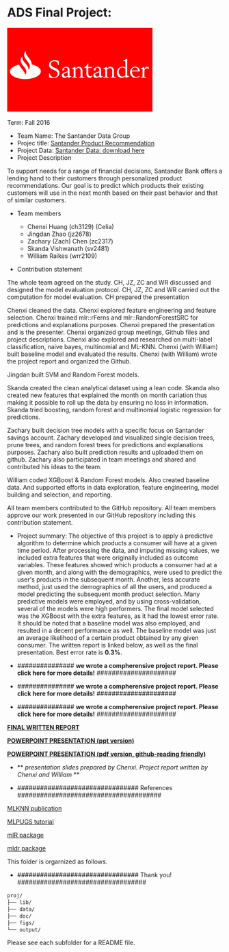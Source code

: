 # ADS Final Project: 

![image](https://github.com/TZstatsADS/Fall2016-proj5-grp3/blob/master/figs/santander%20logo.gif)

Term: Fall 2016

+ Team Name: The Santander Data Group
+ Projec title: [Santander Product Recommendation](https://www.kaggle.com/c/santander-product-recommendation)
+ Project Data: [Santander Data: download here](https://www.kaggle.com/c/santander-product-recommendation/data)
+ Project Description

To support needs for a range of financial decisions, Santander Bank offers a lending hand to their customers through personalized product recommendations. Our goal is to predict which products their existing customers will use in the next month based on their past behavior and that of similar customers.

+ Team members
	+ Chenxi Huang (ch3129) (Celia)
	+ Jingdan Zhao (jz2678)
	+ Zachary (Zach) Chen (zc2317)
	+ Skanda Vishwanath (sv2481)
	+ William Raikes (wrr2109)
	
	
+ Contribution statement 

The whole team agreed on the study.
CH, JZ, ZC and WR discussed and designed the model evaluation protocol. 
CH, JZ, ZC and WR carried out the computation for model evaluation. 
CH prepared the presentation

Chenxi cleaned the data. 
Chenxi explored feature engineering and feature selection.
Chenxi trained mlr::rFerns and mlr::RandomForestSRC for predictions and explanations purposes. 
Chenxi prepared the presentation and is the presenter. 
Chenxi organized group meetings, Github files and project descriptions.
Chenxi also explored and researched on multi-label classification, naive bayes, multinomial and ML-KNN.
Chenxi (with William) built baseline model and evaluated the results.
Chenxi (with William) wrote the project report and organized the Github.

Jingdan built SVM and Random Forest models.

Skanda created the clean analytical dataset using a lean code. Skanda also created new features that explained the month on month cariation thus making it possible to roll up the data by ensuring no loss in information. Skanda tried boosting, random forest and multinomial logistic regression for predictions.

Zachary built decision tree models with a specific focus on Santander savings account. Zachary developed and visualized single decision trees, prune trees, and random forest trees for predictions and explanations purposes. Zachary also built prediction results and uploaded them on github. Zachary also participated in team meetings and shared and contributed his ideas to the team.  

William coded XGBoost & Random Forest models.  Also created baseline data.  And supported efforts in data exploration, feature engineering, model building and selection, and reporting.

All team members contributed to the GitHub repository. 
All team members approve our work presented in our GitHub repository including this contribution statement.



+ Project summary: The objective of this project is to apply a predictive algorithm to determine which products a consumer will have at a given time period. After processing the data, and imputing missing values, we included extra features that were originally included as outcome variables. These features showed which products a consumer had at a given month, and along with the demographics, were used to predict the user's products in the subsequent month. Another, less accurate method, just used the demographics of all the users, and produced a model predicting the subsequent month product selection. Many predictive models were employed, and by using cross-validation, several of the models were high performers. The final model selected was the XGBoost with the extra features, as it had the lowest error rate. It should be noted that a baseline model was also employed, and resulted in a decent performance as well. The baseline model was just an average likelihood of a certain product obtained by any given consumer. The written report is linked below, as well as the final presentation. Best error rate is **0.3%**.



+ ############### **we wrote a compherensive project report. Please click here for more details!** #####################
+ ############### **we wrote a compherensive project report. Please click here for more details!** #####################
+ ############### **we wrote a compherensive project report. Please click here for more details!** #####################

[**FINAL WRITTEN REPORT**](https://github.com/TZstatsADS/Fall2016-proj5-grp3/blob/master/project%205%20report_chenxi.pdf)

[**POWERPOINT PRESENTATION (ppt version)**](https://github.com/TZstatsADS/Fall2016-proj5-grp3/blob/master/doc/proj5grp3_presentation_chenxi.pptx)

[**POWERPOINT PRESENTATION (pdf version, github-reading friendly)**](https://github.com/TZstatsADS/Fall2016-proj5-grp3/blob/master/proj5grp3_presentation_chenxi.pdf)

+ ** *presentation slides prepared by Chenxi. Project report written by Chenxi and William* **



+ ################################ References ######################################

[MLKNN publication](http://cs.nju.edu.cn/zhouzh/zhouzh.files/publication/pr07.pdf) 

[MLPUGS tutorial](https://cran.r-project.org/web/packages/MLPUGS/vignettes/tutorial.html)

[mlR package](https://mlr-org.github.io/mlr-tutorial/release/html/multilabel/index.html#predict)

[mldr package](https://cran.r-project.org/web/packages/mldr/vignettes/mldr.pdf)

This folder is orgarnized as follows.


+ ################################ Thank you! ##################################
```
proj/
├── lib/
├── data/
├── doc/
├── figs/
└── output/
```

Please see each subfolder for a README file.
